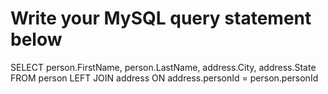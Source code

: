 # Write your MySQL query statement below
SELECT person.FirstName, person.LastName, address.City, address.State FROM person LEFT JOIN address ON address.personId = person.personId

